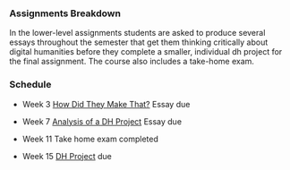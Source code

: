 ### Assignments Breakdown

In the lower-level assignments students are asked to produce several essays throughout the semester that get them thinking critically about digital humanities before they complete a smaller, individual dh project for the final assignment. The course also includes a take-home exam.

### Schedule

- Week 3
[How Did They Make That?](https://github.com/marist-asc/dhcourse/blob/master/resources/assignments/lower_level/Assignment%20%231_HowDidTheyMakeThat_.pdf) Essay due

- Week 7
[Analysis of a DH Project](https://github.com/marist-asc/dhcourse/blob/master/resources/assignments/lower_level/Assignment%233_AnalysisofDHProject.pdf) Essay due

- Week 11
Take home exam completed

- Week 15
[DH Project](https://github.com/marist-asc/dhcourse/blob/master/resources/assignments/lower_level/Assignment%234_YourFinalDHProject.pdf) due


